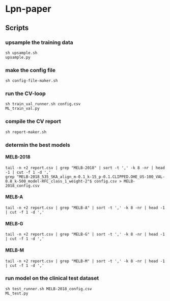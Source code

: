 # Lpn-paper

## Scripts

### upsample the training data
```sh upsample.sh```  
```upsample.py```  

### make the config file
```sh config-file-maker.sh```  

### run the CV-loop
```sh train_val_runner.sh config.csv```  
```ML_train_val.py```  

### compile the CV report
```sh report-maker.sh```  

### determin the best models

#### MELB-2018
```tail -n +2 report.csv | grep "MELB-2018" | sort -t ',' -k 8 -nr | head -1 | cut -f 1 -d ','```  
```grep "MELB-2018_535_SKA_align_m-0.1_k-15_p-0.1.CLIPPED.OHE_US-100_VAL-0.8_k-500_model-RFC_class_1_weight-2"$ config.csv > MELB-2018_config.csv```

#### MELB-A
```tail -n +2 report.csv | grep "MELB-A" | sort -t ',' -k 8 -nr | head -1 | cut -f 1 -d ','```  

#### MELB-G
```tail -n +2 report.csv | grep "MELB-G" | sort -t ',' -k 8 -nr | head -1 | cut -f 1 -d ','```  

#### MELB-M
```tail -n +2 report.csv | grep "MELB-M" | sort -t ',' -k 8 -nr | head -1 | cut -f 1 -d ','```  

### run model on the clinical test dataset
```sh test_runner.sh MELB-2018_config.csv```  
```ML_test.py```  

